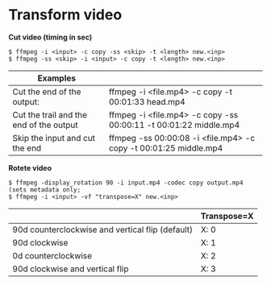 Transform video
====

**Cut video (timing in sec)**

    $ ffmpeg -i <input> -c copy -ss <skip> -t <length> new.<inp>
    $ ffmpeg -ss <skip> -i <input> -c copy -t <length> new.<inp>

|Examples||
|-|-|
| Cut the end of the output: | ffmpeg -i <file.mp4> -c copy -t 00:01:33 head.mp4
| Cut the trail and the end of the output | ffmpeg -i <file.mp4> -c copy -ss 00:00:11 -t 00:01:22 middle.mp4
| Skip the input and cut the end | ffmpeg -ss 00:00:08 -i <file.mp4> -c copy -t 00:01:25 middle.mp4

**Rotete video**

    $ ffmpeg -display_rotation 90 -i input.mp4 -codec copy output.mp4
    (sets metadata only;
    $ ffmpeg -i <input> -vf "transpose=X" new.<inp>
|| Transpose=X |
|-|-|
| 90d counterclockwise and vertical flip (default)| X: 0 |
| 90d clockwise                                   | X: 1 |
| 0d counterclockwise                             | X: 2 |
| 90d clockwise and vertical flip                 | X: 3 |

